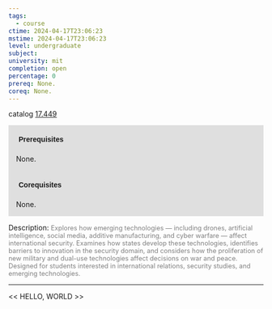 ```yaml
---
tags:
  - course
ctime: 2024-04-17T23:06:23
mstime: 2024-04-17T23:06:23
level: undergraduate
subject: 
university: mit
completion: open
percentage: 0
prereq: None.
coreq: None.
---
```


catalog [17.449](http://student.mit.edu/catalog/m17b.html#17.449)

<span style="display: block; padding: 15px; background-color: rgb(100, 100, 100, 0.2);"><font id="m_prereq1595_0" style="display: block; font-family: Arial, sans-serif; font-weight: bold; padding: 5px">Prerequisites</font><br><span id="prereq1595_0">None.</span></span>
<span style="display: block; padding: 15px; background-color: rgb(100, 100, 100, 0.2);"><font id="m_coreq1595_0" style="display: block; font-family: Arial, sans-serif; font-weight: bold; padding: 5px">Corequisites</font><br><span id="coreq1595_0">None.</span></span>

<font style="">Description:</font>
<font style="color: grey; font-size: 0.8rem;">Explores how emerging technologies — including drones, artificial intelligence, social media, additive manufacturing, and cyber warfare — affect international security. Examines how states develop these technologies, identifies barriers to innovation in the security domain, and considers how the proliferation of new military and dual-use technologies affect decisions on war and peace. Designed for students interested in international relations, security studies, and emerging technologies.</font>



---

<< HELLO, WORLD >>
